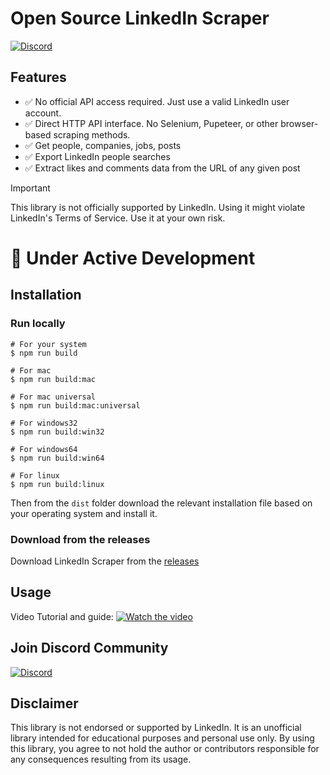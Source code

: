 # Open Source LinkedIn Scraper

[![Discord](https://img.shields.io/badge/Discord-5865F2?logo=discord&logoColor=ffffff)](https://discord.gg/hdd48NEB37)

## Features

- ✅ No official API access required. Just use a valid LinkedIn user account.
- ✅ Direct HTTP API interface. No Selenium, Pupeteer, or other browser-based scraping methods.
- ✅ Get people, companies, jobs, posts
- ✅ Export LinkedIn people searches
- ✅ Extract likes and comments data from the URL of any given post

> [!IMPORTANT]
> This library is not officially supported by LinkedIn. Using it might violate LinkedIn's Terms of Service. Use it at your own risk.

# :construction: Under Active Development

## Installation

### Run locally

```
# For your system
$ npm run build

# For mac
$ npm run build:mac

# For mac universal
$ npm run build:mac:universal

# For windows32
$ npm run build:win32

# For windows64
$ npm run build:win64

# For linux
$ npm run build:linux
```

Then from the `dist` folder download the relevant installation file based on your operating system and install it.

### Download from the releases

Download LinkedIn Scraper from the [releases](https://github.com/devildani/LinkedIn-Scraper/releases)


## Usage

Video Tutorial and guide:
[![Watch the video](resources/thumbnail.png)](https://www.youtube.com/watch?v=oYSHsxLMCI8)

## Join Discord Community

[![Discord](https://img.shields.io/badge/Discord-5865F2?logo=discord&logoColor=ffffff)](https://discord.gg/hdd48NEB37)

## Disclaimer

This library is not endorsed or supported by LinkedIn. It is an unofficial library intended for educational purposes and personal use only. By using this library, you agree to not hold the author or contributors responsible for any consequences resulting from its usage.
